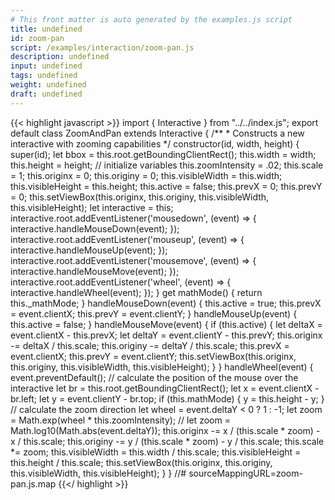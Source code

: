 ```yaml
---
# This front matter is auto generated by the examples.js script
title: undefined
id: zoom-pan
script: /examples/interaction/zoom-pan.js
description: undefined
input: undefined
tags: undefined
weight: undefined
draft: undefined
---
```


{{< highlight javascript >}}
import { Interactive } from "../../index.js";
export default class ZoomAndPan extends Interactive {
    /**
    * Constructs a new interactive with zooming capabilities
    */
    constructor(id, width, height) {
        super(id);
        let bbox = this.root.getBoundingClientRect();
        this.width = width;
        this.height = height;
        // initialize variables
        this.zoomIntensity = .02;
        this.scale = 1;
        this.originx = 0;
        this.originy = 0;
        this.visibleWidth = this.width;
        this.visibleHeight = this.height;
        this.active = false;
        this.prevX = 0;
        this.prevY = 0;
        this.setViewBox(this.originx, this.originy, this.visibleWidth, this.visibleHeight);
        let interactive = this;
        interactive.root.addEventListener('mousedown', (event) => { interactive.handleMouseDown(event); });
        interactive.root.addEventListener('mouseup', (event) => { interactive.handleMouseUp(event); });
        interactive.root.addEventListener('mousemove', (event) => { interactive.handleMouseMove(event); });
        interactive.root.addEventListener('wheel', (event) => { interactive.handleWheel(event); });
    }
    get mathMode() {
        return this._mathMode;
    }
    handleMouseDown(event) {
        this.active = true;
        this.prevX = event.clientX;
        this.prevY = event.clientY;
    }
    handleMouseUp(event) {
        this.active = false;
    }
    handleMouseMove(event) {
        if (this.active) {
            let deltaX = event.clientX - this.prevX;
            let deltaY = event.clientY - this.prevY;
            this.originx -= deltaX / this.scale;
            this.originy -= deltaY / this.scale;
            this.prevX = event.clientX;
            this.prevY = event.clientY;
            this.setViewBox(this.originx, this.originy, this.visibleWidth, this.visibleHeight);
        }
    }
    handleWheel(event) {
        event.preventDefault();
        // calculate the position of the mouse over the interactive
        let br = this.root.getBoundingClientRect();
        let x = event.clientX - br.left;
        let y = event.clientY - br.top;
        if (this.mathMode) {
            y = this.height - y;
        }
        // calculate the zoom direction
        let wheel = event.deltaY < 0 ? 1 : -1;
        let zoom = Math.exp(wheel * this.zoomIntensity);
        // let zoom = Math.log10(Math.abs(event.deltaY));
        this.originx -= x / (this.scale * zoom) - x / this.scale;
        this.originy -= y / (this.scale * zoom) - y / this.scale;
        this.scale *= zoom;
        this.visibleWidth = this.width / this.scale;
        this.visibleHeight = this.height / this.scale;
        this.setViewBox(this.originx, this.originy, this.visibleWidth, this.visibleHeight);
    }
}
//# sourceMappingURL=zoom-pan.js.map
{{</ highlight >}}

